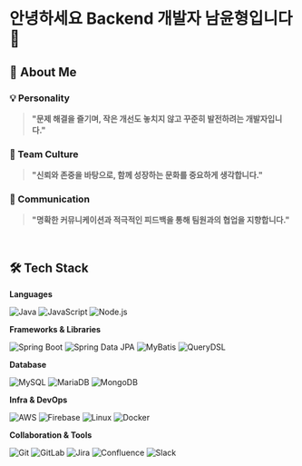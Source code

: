 # 안녕하세요 Backend 개발자 남윤형입니다👋 

## 🚀 About Me

<div align="left">
  
### 💡 Personality  
> **"문제 해결을 즐기며, 작은 개선도 놓치지 않고 꾸준히 발전하려는 개발자입니다."**

### 🤝 Team Culture  
> **"신뢰와 존중을 바탕으로, 함께 성장하는 문화를 중요하게 생각합니다."**

### 👥 Communication  
> **"명확한 커뮤니케이션과 적극적인 피드백을 통해 팀원과의 협업을 지향합니다."**

</div>

<br/>

## 🛠 Tech Stack

**Languages**

![Java](https://img.shields.io/badge/Java-007396?style=flat-square&logo=java&logoColor=white)
![JavaScript](https://img.shields.io/badge/JavaScript-F7DF1E?style=flat-square&logo=javascript&logoColor=black)
![Node.js](https://img.shields.io/badge/Node.js-339933?style=flat-square&logo=node.js&logoColor=white)

**Frameworks & Libraries**

![Spring Boot](https://img.shields.io/badge/SpringBoot-6DB33F?style=flat-square&logo=spring-boot&logoColor=white)
![Spring Data JPA](https://img.shields.io/badge/SpringDataJPA-59666C?style=flat-square&logo=spring&logoColor=white)
![MyBatis](https://img.shields.io/badge/MyBatis-000000?style=flat-square&logo=data&logoColor=white)
![QueryDSL](https://img.shields.io/badge/QueryDSL-000000?style=flat-square&logo=google-chrome&logoColor=white)

**Database**

![MySQL](https://img.shields.io/badge/MySQL-4479A1?style=flat-square&logo=mysql&logoColor=white)
![MariaDB](https://img.shields.io/badge/MariaDB-003545?style=flat-square&logo=mariadb&logoColor=white)
![MongoDB](https://img.shields.io/badge/MongoDB-47A248?style=flat-square&logo=mongodb&logoColor=white)

**Infra & DevOps**

![AWS](https://img.shields.io/badge/AWS-232F3E?style=flat-square&logo=amazon-aws&logoColor=white)
![Firebase](https://img.shields.io/badge/Firebase-FFCA28?style=flat-square&logo=firebase&logoColor=black)
![Linux](https://img.shields.io/badge/Linux-FCC624?style=flat-square&logo=linux&logoColor=black)
![Docker](https://img.shields.io/badge/Docker-2496ED?style=flat-square&logo=docker&logoColor=white)

**Collaboration & Tools**

![Git](https://img.shields.io/badge/Git-F05032?style=flat-square&logo=git&logoColor=white)
![GitLab](https://img.shields.io/badge/GitLab-FC6D26?style=flat-square&logo=gitlab&logoColor=white)
![Jira](https://img.shields.io/badge/Jira-0052CC?style=flat-square&logo=jira&logoColor=white)
![Confluence](https://img.shields.io/badge/Confluence-172B4D?style=flat-square&logo=confluence&logoColor=white)
![Slack](https://img.shields.io/badge/Slack-4A154B?style=flat-square&logo=slack&logoColor=white)
